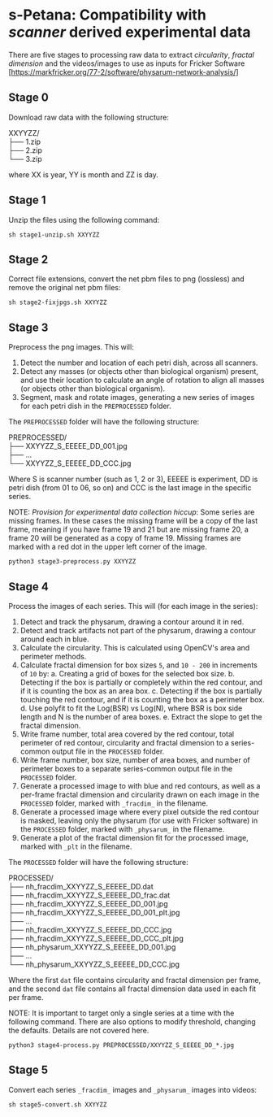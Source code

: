 # s-Petana: Compatibility with _scanner_ derived experimental data 

There are five stages to processing raw data to extract _circularity_, _fractal dimension_ and the videos/images to use as inputs for Fricker Software [https://markfricker.org/77-2/software/physarum-network-analysis/]

## Stage 0

Download raw data with the following structure:

XXYYZZ/  
├── 1.zip  
├── 2.zip  
└── 3.zip  

where XX is year, YY is month and ZZ is day.

## Stage 1

Unzip the files using the following command:

```console
sh stage1-unzip.sh XXYYZZ
```

## Stage 2

Correct file extensions, convert the net pbm files to png (lossless) and remove the original net pbm files:

```console
sh stage2-fixjpgs.sh XXYYZZ
```

## Stage 3

Preprocess the png images. This will:

1. Detect the number and location of each petri dish, across all scanners.
2. Detect any masses (or objects other than biological organism) present, and use their location to calculate an angle of rotation to align all masses (or objects other than biological organism).
3. Segment, mask and rotate images, generating a new series of images for each petri dish in the `PREPROCESSED` folder.

The `PREPROCESSED` folder will have the following structure:

PREPROCESSED/  
├── XXYYZZ\_S\_EEEEE\_DD\_001.jpg  
├── ...  
└── XXYYZZ\_S\_EEEEE\_DD\_CCC.jpg  

Where S is scanner number (such as 1, 2 or 3), EEEEE is experiment, DD is petri dish (from 01 to 06, so on) and CCC is the last image in the specific series.

NOTE: _Provision for experimental data collection hiccup_: Some series are missing frames. In these cases the missing frame will be a copy of the last frame, meaning if you have frame 19 and 21 but are missing frame 20, a frame 20 will be generated as a copy of frame 19. Missing frames are marked with a red dot in the upper left corner of the image.

```console
python3 stage3-preprocess.py XXYYZZ
```

## Stage 4

Process the images of each series. This will (for each image in the series):

1. Detect and track the physarum, drawing a contour around it in red.
2. Detect and track artifacts not part of the physarum, drawing a contour around each in blue.
3. Calculate the circularity. This is calculated using OpenCV's area and perimeter methods.
4. Calculate fractal dimension for box sizes `5`, and `10 - 200` in increments of `10` by:
  a. Creating a grid of boxes for the selected box size.
  b. Detecting if the box is partially or completely within the red contour, and if it is counting the box as an area box.
  c. Detecting if the box is partially touching the red contour, and if it is counting the box as a perimeter box.
  d. Use polyfit to fit the Log(BSR) vs Log(N), where BSR is box side length and N is the number of area boxes.
  e. Extract the slope to get the fractal dimension.
5. Write frame number, total area covered by the red contour, total perimeter of red contour, circularity and fractal dimension to a series-common output file in the `PROCESSED` folder.
6. Write frame number, box size, number of area boxes, and number of perimeter boxes to a separate series-common output file in the `PROCESSED` folder.
7. Generate a processed image to with blue and red contours, as well as a per-frame fractal dimension and circularity drawn on each image in the `PROCESSED` folder, marked with `_fracdim_` in the filename.
8. Generate a processed image where every pixel outside the red contour is masked, leaving only the physarum (for use with Fricker software) in the `PROCESSED` folder, marked with `_physarum_` in the filename.
9. Generate a plot of the fractal dimension fit for the processed image, marked with `_plt` in the filename.

The `PROCESSED` folder will have the following structure:

PROCESSED/  
├── nh\_fracdim\_XXYYZZ\_S\_EEEEE\_DD.dat  
├── nh\_fracdim\_XXYYZZ\_S\_EEEEE\_DD\_frac.dat  
├── nh\_fracdim\_XXYYZZ\_S\_EEEEE\_DD\_001.jpg  
├── nh\_fracdim\_XXYYZZ\_S\_EEEEE\_DD\_001\_plt.jpg  
├── ...  
├── nh\_fracdim\_XXYYZZ\_S\_EEEEE\_DD\_CCC.jpg  
├── nh\_fracdim\_XXYYZZ\_S\_EEEEE\_DD\_CCC\_plt.jpg  
├── nh\_physarum\_XXYYZZ\_S\_EEEEE\_DD\_001.jpg  
├── ...  
└── nh\_physarum\_XXYYZZ\_S\_EEEEE\_DD\_CCC.jpg  

Where the first `dat` file contains circularity and fractal dimension per frame, and the second `dat` file contains all fractal dimension data used in each fit per frame.

NOTE: It is important to target only a single series at a time with the following command. There are also options to modify threshold, changing the defaults. Details are not covered here.

```console
python3 stage4-process.py PREPROCESSED/XXYYZZ_S_EEEEE_DD_*.jpg
```

## Stage 5

Convert each series `_fracdim_` images and `_physarum_` images into videos:

```console
sh stage5-convert.sh XXYYZZ
```
